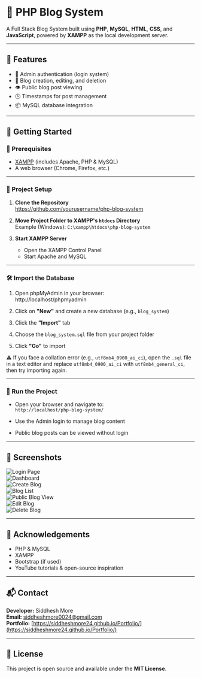 # 📝 PHP Blog System

A Full Stack Blog System built using **PHP**, **MySQL**, **HTML**, **CSS**, and **JavaScript**, powered by **XAMPP** as the local development server.

---

## 📂 Features

- 🔐 Admin authentication (login system)  
- 📰 Blog creation, editing, and deletion  
- 👁️ Public blog post viewing  
- 🕓 Timestamps for post management  
- 📦 MySQL database integration  

---

## 🚀 Getting Started

### 🔧 Prerequisites

- [XAMPP](https://www.apachefriends.org/index.html) (includes Apache, PHP & MySQL)  
- A web browser (Chrome, Firefox, etc.)  

---

### 📁 Project Setup

1. **Clone the Repository**  
   https://github.com/yourusername/php-blog-system  

2. **Move Project Folder to XAMPP's `htdocs` Directory**  
   Example (Windows): `C:\xampp\htdocs\php-blog-system`  

3. **Start XAMPP Server**  
   - Open the XAMPP Control Panel  
   - Start Apache and MySQL  

---

### 🛠️ Import the Database

1. Open phpMyAdmin in your browser:  
   http://localhost/phpmyadmin  

2. Click on **"New"** and create a new database (e.g., `blog_system`)  

3. Click the **"Import"** tab  

4. Choose the `blog_system.sql` file from your project folder  

5. Click **"Go"** to import  

⚠️ If you face a collation error (e.g., `utf8mb4_0900_ai_ci`), open the `.sql` file in a text editor and replace `utf8mb4_0900_ai_ci` with `utf8mb4_general_ci`, then try importing again.

---

### 🧪 Run the Project

- Open your browser and navigate to:  
  `http://localhost/php-blog-system/`

- Use the Admin login to manage blog content  
- Public blog posts can be viewed without login  

---

## 📸 Screenshots

![Login Page](https://github.com/user-attachments/assets/ed12263f-13d9-4bdc-a67a-255c7f509187)  
![Dashboard](https://github.com/user-attachments/assets/4cb45a6a-13a0-4339-b88e-a1620bd6af98)  
![Create Blog](https://github.com/user-attachments/assets/18a07636-4e22-49d3-a9f9-341b10772ada)  
![Blog List](https://github.com/user-attachments/assets/3764bf6f-d73e-41ae-acb2-cee233b1bcea)  
![Public Blog View](https://github.com/user-attachments/assets/dd308d58-d77d-4dd5-a6d5-f60d2e657b94)  
![Edit Blog](https://github.com/user-attachments/assets/038e3310-9861-4e02-88ac-7df6cbd3759e)  
![Delete Blog](https://github.com/user-attachments/assets/e0cb3769-557c-4979-86d8-04185d8b51ba)

---

## 🙌 Acknowledgements

- PHP & MySQL  
- XAMPP  
- Bootstrap (if used)  
- YouTube tutorials & open-source inspiration  

---

## 📬 Contact

**Developer:** Siddhesh More  
**Email:** siddheshmore0024@gmail.com  
**Portfolio:** [https://siddheshmore24.github.io/Portfolio/](https://siddheshmore24.github.io/Portfolio/)

---

## 📃 License

This project is open source and available under the **MIT License**.
